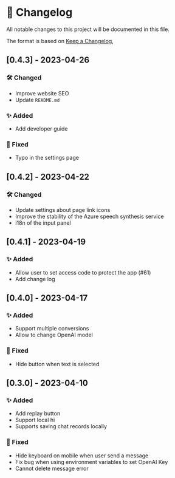 # 📝 Changelog

All notable changes to this project will be documented in this file.

The format is based on [Keep a Changelog](https://keepachangelog.com/en/1.0.0/),

## [0.4.3] - 2023-04-26
### 🛠️ Changed
- Improve website SEO
- Update `README.md`

### ✨ Added
- Add developer guide

### 🐞 Fixed
- Typo in the settings page

## [0.4.2] - 2023-04-22
### 🛠️ Changed
- Update settings about page link icons
- Improve the stability of the Azure speech synthesis service
- i18n of the input panel

## [0.4.1] - 2023-04-19

### ✨ Added
- Allow user to set access code to protect the app (#61) 
- Add change log

## [0.4.0] - 2023-04-17
### ✨ Added
- Support multiple conversions
- Allow to change OpenAI model

### 🐞 Fixed
- Hide button when text is selected

## [0.3.0] - 2023-04-10
### ✨ Added
- Add replay button
- Support local hi
- Supports saving chat records locally

### 🐞 Fixed
- Hide keyboard on mobile when user send a message
- Fix bug when using environment variables to set OpenAI Key
- Cannot delete message error
